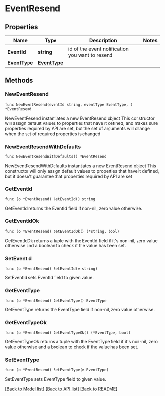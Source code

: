 # EventResend

## Properties

Name | Type | Description | Notes
------------ | ------------- | ------------- | -------------
**EventId** | **string** | id of the event notification you want to resend | 
**EventType** | [**EventType**](EventType.md) |  | 

## Methods

### NewEventResend

`func NewEventResend(eventId string, eventType EventType, ) *EventResend`

NewEventResend instantiates a new EventResend object
This constructor will assign default values to properties that have it defined,
and makes sure properties required by API are set, but the set of arguments
will change when the set of required properties is changed

### NewEventResendWithDefaults

`func NewEventResendWithDefaults() *EventResend`

NewEventResendWithDefaults instantiates a new EventResend object
This constructor will only assign default values to properties that have it defined,
but it doesn't guarantee that properties required by API are set

### GetEventId

`func (o *EventResend) GetEventId() string`

GetEventId returns the EventId field if non-nil, zero value otherwise.

### GetEventIdOk

`func (o *EventResend) GetEventIdOk() (*string, bool)`

GetEventIdOk returns a tuple with the EventId field if it's non-nil, zero value otherwise
and a boolean to check if the value has been set.

### SetEventId

`func (o *EventResend) SetEventId(v string)`

SetEventId sets EventId field to given value.


### GetEventType

`func (o *EventResend) GetEventType() EventType`

GetEventType returns the EventType field if non-nil, zero value otherwise.

### GetEventTypeOk

`func (o *EventResend) GetEventTypeOk() (*EventType, bool)`

GetEventTypeOk returns a tuple with the EventType field if it's non-nil, zero value otherwise
and a boolean to check if the value has been set.

### SetEventType

`func (o *EventResend) SetEventType(v EventType)`

SetEventType sets EventType field to given value.



[[Back to Model list]](../../README.md#documentation-for-models) [[Back to API list]](../../README.md#documentation-for-api-endpoints) [[Back to README]](../../README.md)


